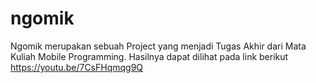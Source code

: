 # ngomik
Ngomik merupakan sebuah Project yang menjadi Tugas Akhir dari Mata Kuliah Mobile Programming.
Hasilnya dapat dilihat pada link berikut https://youtu.be/7CsFHqmqg9Q
